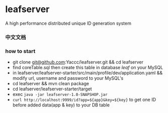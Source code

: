 # leafserver
A high performance distributed unique ID generation system

### 中文文档

### how to start

- git clone git@github.com:Yaccc/leafserver.git &&
cd leafserver
- find coreTable.sql then create this table in database *leaf* on your MySQL
- in leafserver/leafserver-starter/src/main/profile/dev/application.yaml && modify url, username and password to your MySQL's
- cd leafserver && mvn clean package
- cd leafserver/leafserver-starter/target 
- exec `java -jar leafserver-1.0-SNAPSHOP.jar`
- `curl http://localhost:9999/id?app=${app}&key=${key}` to get one ID before added data(app & key) to your DB table






   


  
  
